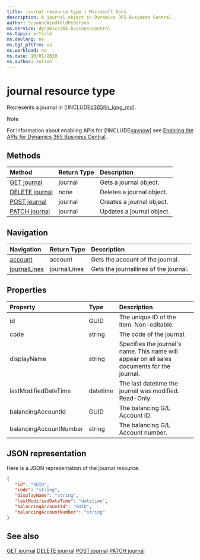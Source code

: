 ```yaml
---
title: journal resource type | Microsoft Docs
description: A journal object in Dynamics 365 Business Central.
author: SusanneWindfeldPedersen
ms.service: dynamics365-businesscentral
ms.topic: article
ms.devlang: na
ms.tgt_pltfrm: na
ms.workload: na
ms.date: 10/01/2020
ms.author: solsen
---
```


# journal resource type
Represents a journal in [!INCLUDE[d365fin_long_md](../../includes/d365fin_long_md.md)].

> [!NOTE]  
> For information about enabling APIs for [!INCLUDE[navnow](../../includes/navnow_md.md)] see [Enabling the APIs for Dynamics 365 Business Central](../enabling-apis-for-dynamics-nav.md).

## Methods
| Method | Return Type|Description |
|:--------------------|:-----------|:-------------------------|
|[GET journal](../api/dynamics_journal_Get.md)|journal|Gets a journal object.|
|[DELETE journal](../api/dynamics_journal_Delete.md)|none|Deletes a journal object.|
|[POST journal](../api/dynamics_journal_Create.md)|journal|Creates a journal object.|
|[PATCH journal](../api/dynamics_journal_Update.md)|journal|Updates a journal object.|




## Navigation

| Navigation |Return Type| Description |    
|:----------|:----------|:-----------------|
|[account](../resources/dynamics_account.md)|account |Gets the account of the journal.|
|[journalLines](../resources/dynamics_journallines.md)|journalLines |Gets the journallines of the journal.|


## Properties

| Property           | Type   |Description     |
|:-------------------|:-------|:---------------|
|id|GUID|The unique ID of the item. Non-editable.|
|code|string|The code of the journal.|
|displayName|string|Specifies the journal's name. This name will appear on all sales documents for the journal.|
|lastModifiedDateTime|datetime|The last datetime the journal was modified. Read-Only.|
|balancingAccountId|GUID|The balancing G/L Account ID.|
|balancingAccountNumber|string|The balancing G/L Account number.|


## JSON representation

Here is a JSON representation of the journal resource.


```json
{
   "id": "GUID",
   "code": "string",
   "displayName": "string",
   "lastModifiedDateTime": "datetime",
   "balancingAccountId": "GUID",
   "balancingAccountNumber": "string"
}
```
## See also

[GET journal](../api/dynamics_journal_Get.md)
[DELETE journal](../api/dynamics_journal_Delete.md)
[POST journal](../api/dynamics_journal_Create.md)
[PATCH journal](../api/dynamics_journal_Update.md)

